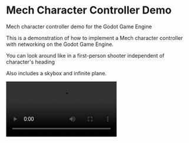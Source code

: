 # Mech Character Controller Demo
Mech character controller demo for the Godot Game Engine

This is a demonstration of how to implement a Mech character controller with networking on the Godot Game Engine.

You can look around like in a first-person shooter independent of character's heading


Also includes a skybox and infinite plane.

![](Recording.mp4)
